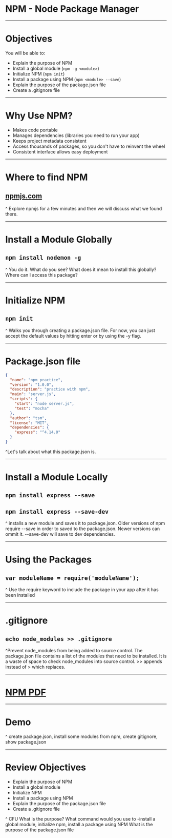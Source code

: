 # NPM - Node Package Manager

---

# Objectives

You will be able to:

- Explain the purpose of NPM
- Install a global module (`npm -g <module>`)
- Initialize NPM (`npm init`)
- Install a package using NPM (`npm <module> --save`)
- Explain the purpose of the package.json file
- Create a .gitignore file

---

# Why Use NPM?

- Makes code portable
- Manages dependencies (libraries you need to run your app)
- Keeps project metadata consistent
- Access thousands of packages, so you don't have to reinvent the wheel
- Consistent interface allows easy deployment

---

# Where to find NPM
## [npmjs.com](http://npmjs.com)

^ Explore npmjs for a few minutes and then we will discuss what we found there.

---

# Install a Module Globally
## `npm install nodemon -g`

^ You do it. What do you see? What does it mean to install this globally? Where can I access this package?

---

# Initialize NPM
## `npm init`

^ Walks you through creating a package.json file. For now, you can just accept the default values by hitting enter or by using the -y flag.

---

# Package.json file

```json
{
  "name": "npm_practice",
  "version": "1.0.0",
  "description": "practice with npm",
  "main": "server.js",
  "scripts": {
    "start": "node server.js",
    "test": "mocha"
  },
  "author": "tsm",
  "license": "MIT",
  "dependencies": {
    "express": "^4.14.0"
  }
}
```

^Let's talk about what this package.json is.

---

# Install a Module Locally
## `npm install express --save`
## `npm install express --save-dev`

^ installs a new module and saves it to package.json. Older versions of npm require --save in order to saved to the package.json. Newer versions can ommit it. --save-dev will save to dev dependencies.


---

# Using the Packages
## `var moduleName = require('moduleName');`

^ Use the require keyword to include the package in your app after it has been installed

---

# .gitignore

## `echo node_modules >> .gitignore`

^Prevent node_modules from being added to source control. The package.json file contains a list of the modules that need to be installed. It is a waste of space to check node_modules into source control. >> appends instead of > which replaces.

---

# [NPM PDF](NPM_Notes.pdf)

---

# Demo

^ create package.json, install some modules from npm, create gitignore, show package.json

---

# Review Objectives

- Explain the purpose of NPM
- Install a global module
- Initialize NPM
- Install a package using NPM
- Explain the purpose of the package.json file
- Create a .gitignore file


^ CFU
What is the purpose?
What command would you use to -install a global module, initialize npm, install a package using NPM
What is the purpose of the package.json file
